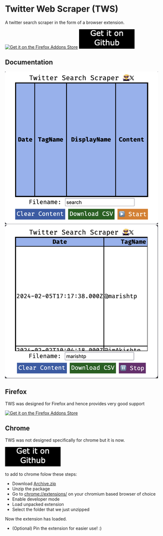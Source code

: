 # Twitter Web Scraper (TWS)

A twitter search scraper in the form of a browser extension.

[![Get it on the Firefox Addons Store](https://user-images.githubusercontent.com/585534/107280546-7b9b2a00-6a26-11eb-8f9f-f95932f4bfec.png)](https://addons.mozilla.org/en-US/firefox/addon/tws/)
[![Get it as a github release for firefox](https://github.com/mohamedarish/tws/blob/master/assets/Github.png)](https://github.com/mohamedarish/tws/releases/tag/chromev0.1)

## Documentation

![The popup with no tweets](./assets/nocollect.png)
![The popup with tweets collected](./assets/yescollect.png)

## Firefox

TWS was designed for Firefox and hence provides very good support

[![Get it on the Firefox Addons Store](https://user-images.githubusercontent.com/585534/107280546-7b9b2a00-6a26-11eb-8f9f-f95932f4bfec.png)](https://addons.mozilla.org/en-US/firefox/addon/tws/)

## Chrome

TWS was not designed specifically for chrome but it is now.

[![Get it as a github release for firefox](https://github.com/mohamedarish/tws/blob/master/assets/Github.png)](https://github.com/mohamedarish/tws/releases/tag/chromev0.1)

to add to chrome folow these steps:

- Download [Archive.zip](https://github.com/mohamedarish/tws/releases/download/chromev0.1/Archive.zip)
- Unzip the package
- Go to [chrome://extensions/](chrome://extensions/) on your chromium based browser of choice
- Enable developer mode
- Load unpacked extension
- Select the folder that we just unzipped

Now the extension has loaded.

- (Optional) Pin the extension for easier use! :)

